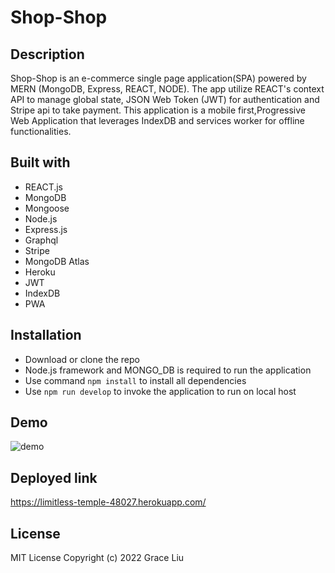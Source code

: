# Shop-Shop

## Description
Shop-Shop is an e-commerce single page application(SPA) powered by MERN (MongoDB, Express, REACT, NODE). The app utilize REACT's context API to manage global state, JSON Web Token (JWT) for authentication and Stripe api to take payment. This application is a mobile first,Progressive Web Application that leverages IndexDB and services worker for offline functionalities.

## Built with

* REACT.js
* MongoDB
* Mongoose
* Node.js
* Express.js
* Graphql
* Stripe 
* MongoDB Atlas
* Heroku
* JWT 
* IndexDB
* PWA
## Installation 
* Download or clone the repo
* Node.js framework and MONGO_DB is required to run the application
* Use command ```npm install``` to install all dependencies
* Use ```npm run develop``` to invoke the application to run on local host

## Demo
![demo](client/src/assets/🛍️-Shop-Shop.gif)
## Deployed link 
https://limitless-temple-48027.herokuapp.com/

## License
MIT License
Copyright (c) 2022 Grace Liu